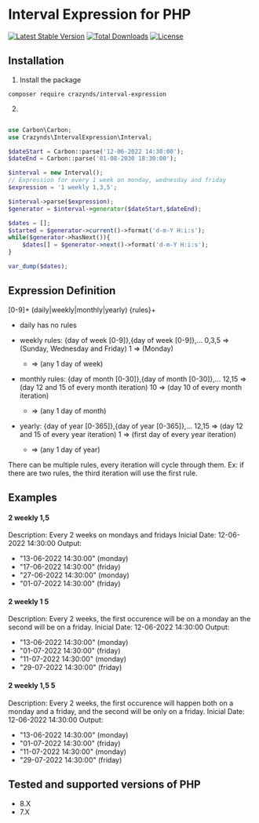 # Interval Expression for PHP

[![Latest Stable Version](http://poser.pugx.org/crazynds/interval-expression/v)](https://packagist.org/packages/crazynds/interval-expression) 
[![Total Downloads](http://poser.pugx.org/crazynds/interval-expression/downloads)](https://packagist.org/packages/crazynds/interval-expression) 
[![License](http://poser.pugx.org/crazynds/interval-expression/license)](https://packagist.org/packages/crazynds/interval-expression) 



## Installation

1.  Install the package

```shell
composer require crazynds/interval-expression
```

2. 

``` php

use Carbon\Carbon;
use Crazynds\IntervalExpression\Interval;

$dateStart = Carbon::parse('12-06-2022 14:30:00');
$dateEnd = Carbon::parse('01-08-2030 18:30:00');

$interval = new Interval();
// Expression for every 1 week on monday, wednesday and friday
$expression = '1 weekly 1,3,5';

$interval->parse($expression);
$generator = $interval->generator($dateStart,$dateEnd);

$dates = [];
$started = $generator->current()->format('d-m-Y H:i:s');
while($generator->hasNext()){
    $dates[] = $generator->next()->format('d-m-Y H:i:s');
}

var_dump($dates);

```

## Expression Definition

[0-9]+ (daily|weekly|monthly|yearly) {rules}+

- daily has no rules
- weekly rules:
 {day of week [0-9]},{day of week [0-9]},...
  0,3,5 => (Sunday, Wednesday and Friday)
  1 => (Monday)
  * => (any 1 day of week)

- monthly rules:
  {day of month [0-30]},{day of month [0-30]},...
  12,15 => (day 12 and 15 of every month iteration)
  10 => (day 10 of every month iteration)
  * => (any 1 day of month)

- yearly:
  {day of year [0-365]},{day of year [0-365]},...
  12,15 => (day 12 and 15 of every year iteration)
  1 => (first day of every year iteration)
  * => (any 1 day of year)

There can be multiple rules, every iteration will cycle through them. Ex: if there are two rules, the third iteration will use the first rule.

## Examples

#### 2 weekly 1,5
Description: Every 2 weeks on mondays and fridays
Inicial Date: 12-06-2022 14:30:00 
Output:
- "13-06-2022 14:30:00" (monday) 
- "17-06-2022 14:30:00" (friday)
- "27-06-2022 14:30:00" (monday)
- "01-07-2022 14:30:00" (friday)


#### 2 weekly 1 5
Description: Every 2 weeks, the first occurence will be on a monday an the second will be on a friday.
Inicial Date: 12-06-2022 14:30:00 
Output:
- "13-06-2022 14:30:00" (monday) 
- "01-07-2022 14:30:00" (friday)
- "11-07-2022 14:30:00" (monday) 
- "29-07-2022 14:30:00" (friday)


#### 2 weekly 1,5 5
Description: Every 2 weeks, the first occurence will happen both on a monday and a friday, and the second will be only on a friday.
Inicial Date: 12-06-2022 14:30:00 
Output:
- "13-06-2022 14:30:00" (monday) 
- "01-07-2022 14:30:00" (friday)
- "11-07-2022 14:30:00" (monday) 
- "29-07-2022 14:30:00" (friday)






## Tested and supported versions of PHP

- 8.X
- 7.X

